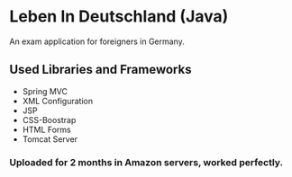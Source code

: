 ﻿# Leben In Deutschland (Java)
 
 An exam application for foreigners in Germany.
 
 ## Used Libraries and Frameworks
 * Spring MVC
 * XML Configuration
 * JSP
 * CSS-Boostrap
 * HTML Forms
 * Tomcat Server

### Uploaded for 2 months in Amazon servers, worked perfectly.
